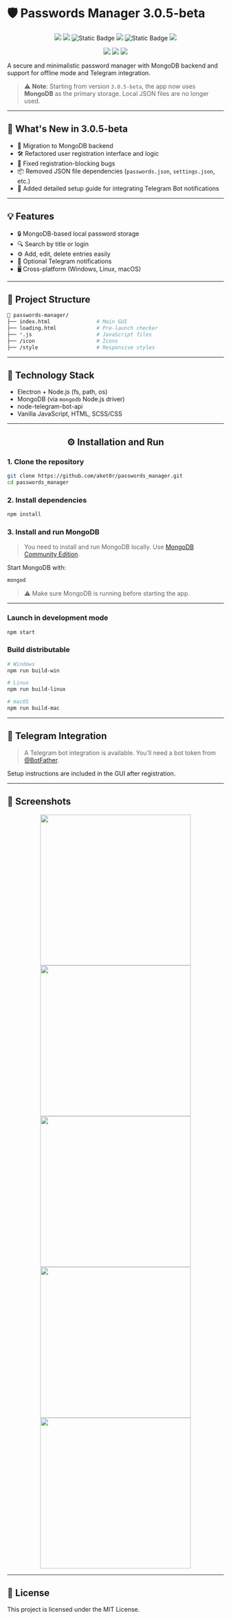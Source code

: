 
# 🛡️ Passwords Manager 3.0.5-beta

<p align="center">
  <img src="https://img.shields.io/badge/Platform-Electron-blue" />
  <img src="https://img.shields.io/badge/Node.js-18.x-green" />
  <img alt="Static Badge" src="https://img.shields.io/badge/Status-beta-orange">
  <img src="https://img.shields.io/badge/License-MIT-blue.svg" />
  <img alt="Static Badge" src="https://img.shields.io/badge/MongoDB-integrated-success">
  <img src="https://img.shields.io/badge/SCSS-29.7%25-blue">
</p>

<p align="center">
  <img src="https://img.shields.io/badge/JavaScript-F7DF1E?style=for-the-badge&logo=javascript&logoColor=black" />
  <img src="https://img.shields.io/badge/Electron-47848F?style=for-the-badge&logo=electron&logoColor=white" />
  <img src="https://img.shields.io/badge/MongoDB-4DB33D?style=for-the-badge&logo=mongodb&logoColor=white" />
</p>

A secure and minimalistic password manager with MongoDB backend and support for offline mode and Telegram integration.

> ⚠️ **Note**: Starting from version `3.0.5-beta`, the app now uses **MongoDB** as the primary storage. Local JSON files are no longer used.

---

## 🚀 What's New in 3.0.5-beta

- 🧩 Migration to MongoDB backend
- 🛠️ Refactored user registration interface and logic
- 🐞 Fixed registration-blocking bugs
- 📦 Removed JSON file dependencies (`passwords.json`, `settings.json`, etc.)
- 📝 Added detailed setup guide for integrating Telegram Bot notifications

---

## 💡 Features

- 🔒 MongoDB-based local password storage
- 🔍 Search by title or login
- ⚙️ Add, edit, delete entries easily
- 🧪 Optional Telegram notifications
- 🖥️ Cross-platform (Windows, Linux, macOS)

---

## 📁 Project Structure

```bash
📁 passwords-manager/
├── index.html               # Main GUI
├── loading.html             # Pre-launch checker
├── *.js                     # JavaScript files
├── /icon                    # Icons
├── /style                   # Responsive styles
```

---

## 🧱 Technology Stack

- Electron + Node.js (fs, path, os)
- MongoDB (via `mongodb` Node.js driver)
- node-telegram-bot-api
- Vanilla JavaScript, HTML, SCSS/CSS

---

<div align="center">

## ⚙️ Installation and Run

</div>

### 1. Clone the repository

```bash
git clone https://github.com/aket0r/passwords_manager.git
cd passwords_manager
```

### 2. Install dependencies

```bash
npm install
```

### 3. Install and run MongoDB

> You need to install and run MongoDB locally. Use [MongoDB Community Edition](https://www.mongodb.com/try/download/community).

Start MongoDB with:

```bash
mongod
```

> ⚠️ Make sure MongoDB is running before starting the app.

---

### Launch in development mode

```bash
npm start
```

### Build distributable

```bash
# Windows
npm run build-win

# Linux
npm run build-linux

# macOS
npm run build-mac
```

---

## 📩 Telegram Integration

> A Telegram bot integration is available. You’ll need a bot token from [@BotFather](https://t.me/BotFather).

Setup instructions are included in the GUI after registration.

---

## 📸 Screenshots

<p align="center">
  <img src="https://github.com/user-attachments/assets/2f95e891-cc99-4916-b327-0837de2a4c5c" width="350" />
  <img src="https://github.com/user-attachments/assets/61f90a6d-8e1c-4ba8-b4ff-bd84907703ef" width="350" />
  <img src="https://github.com/user-attachments/assets/ee47b54e-a339-4a20-8bfd-c2c23e49d3d7" width="350" />
  <img src="https://github.com/user-attachments/assets/5b0993b4-c36e-4da4-bce2-3faaaab354ef" width="350" />
  <img src="https://github.com/user-attachments/assets/5fc81f15-bfd2-4818-b91c-d54c6a32bfef" width="350" />
</p>

---

## 📜 License

This project is licensed under the MIT License.
